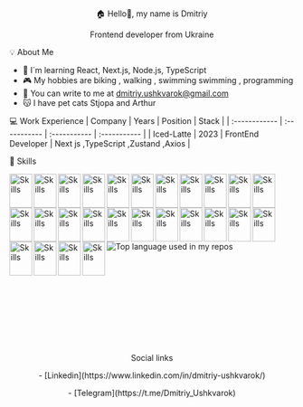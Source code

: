 
<p align="center">🏠 Hello👋, my name is Dmitriy</p>
<p align="center"> Frontend developer from Ukraine



💡 About Me

- 📖 I`m learning React, Next.js, Node.js, TypeScript
- 🎮 My hobbies are biking , walking , swimming swimming , programming
- 💌 You can write to me at dmitriy.ushkvarok@gmail.com
- 😽 I have pet cats Stjopa and Arthur

 💻 Work Experience
| Company | Years | Position | Stack |
| :------------ | :----------- | :----------- | :----------- |
| Iced-Latte | 2023 | FrontEnd Developer | Next js ,TypeScript ,Zustand ,Axios |

🔨 Skills
 
<img src="https://cdn.jsdelivr.net/gh/devicons/devicon/icons/html5/html5-original.svg" alt="Skills" align="left" width="40" height="60"/>  
<img src="https://cdn.jsdelivr.net/gh/devicons/devicon/icons/css3/css3-original.svg" alt="Skills" align="left" width="40" height="60"/>  
<img src="https://cdn.jsdelivr.net/gh/devicons/devicon/icons/sass/sass-original.svg" alt="Skills" align="left" width="40" height="60"/>  
<img src="https://plugins.jetbrains.com/files/15260/101377/icon/pluginIcon.png" alt="Skills" align="left" width="40" height="60"/>  
<img src="https://cdn.jsdelivr.net/gh/devicons/devicon/icons/javascript/javascript-original.svg" alt="Skills" align="left" width="40" height="60"/>  
<img src="https://cdn.jsdelivr.net/gh/devicons/devicon/icons/typescript/typescript-original.svg" alt="Skills" align="left" width="40" height="60"/>  
<img src="https://cdn.jsdelivr.net/gh/devicons/devicon/icons/react/react-original.svg" alt="Skills" align="left" width="40" height="60"/>  
<img src="https://cdn.jsdelivr.net/gh/devicons/devicon/icons/redux/redux-original.svg" alt="Skills" align="left" width="40" height="60"/>  
<img src="https://cdn.jsdelivr.net/gh/devicons/devicon/icons/nextjs/nextjs-original.svg" alt="Skills" align="left" width="40" height="60"/>  
<img src="https://cdn.jsdelivr.net/gh/devicons/devicon/icons/webpack/webpack-original.svg" alt="Skills" align="left" width="40" height="60"/>  
<img src="https://cdn.jsdelivr.net/gh/devicons/devicon/icons/babel/babel-original.svg" alt="Skills" align="left" width="40" height="60"/>  
<img src="https://cdn.jsdelivr.net/gh/devicons/devicon/icons/nodejs/nodejs-original.svg" alt="Skills" align="left" width="40" height="60"/>  
<img src="https://cdn.jsdelivr.net/gh/devicons/devicon/icons/express/express-original.svg" alt="Skills" align="left" width="40" height="60"/>  
<img src="https://cdn.jsdelivr.net/gh/devicons/devicon/icons/firebase/firebase-plain.svg" alt="Skills" align="left" width="40" height="60"/>  
<img src="https://cdn.jsdelivr.net/gh/devicons/devicon/icons/mongodb/mongodb-original.svg" alt="Skills" align="left" width="40" height="60"/>  
<img src="https://cdn.jsdelivr.net/gh/devicons/devicon/icons/jest/jest-plain.svg" alt="Skills" align="left" width="40" height="60"/>  
<img src="https://cdn.jsdelivr.net/gh/devicons/devicon/icons/xcode/xcode-original.svg" alt="Skills" align="left" width="40" height="60"/>  
<img src="https://cdn.jsdelivr.net/gh/devicons/devicon/icons/photoshop/photoshop-plain.svg" alt="Skills" align="left" width="40" height="60"/>  
<img src="https://cdn.jsdelivr.net/gh/devicons/devicon/icons/figma/figma-original.svg" alt="Skills" align="left" width="40" height="60"/>  
<img src="https://cdn.jsdelivr.net/gh/devicons/devicon/icons/slack/slack-original.svg" alt="Skills" align="left" width="40" height="60"/>  
<img src="https://cdn.jsdelivr.net/gh/devicons/devicon/icons/vscode/vscode-original.svg" alt="Skills" align="left" width="40" height="60"/>  
<img src="https://cdn.jsdelivr.net/gh/devicons/devicon/icons/git/git-original.svg" alt="Skills" align="left" width="40" height="60"/>  
<img src="https://cdn.jsdelivr.net/gh/devicons/devicon/icons/github/github-original.svg" alt="Skills" align="left" width="40" height="60"/>  
<img src="https://cdn.jsdelivr.net/gh/devicons/devicon/icons/gitlab/gitlab-original.svg" alt="Skills" align="left" width="40" height="60"/>  
<img src="https://cdn.jsdelivr.net/gh/devicons/devicon/icons/trello/trello-plain.svg" alt="Skills" align="left" width="40" height="60"/>  
<img src="https://cdn.jsdelivr.net/gh/devicons/devicon/icons/jira/jira-original.svg" alt="Skills" align="left" width="40" height="60"/> 

<br><br><br><br><br><br>

<img src="https://github-readme-stats.vercel.app/api/top-langs/?username=DmitriyUshkvarok&layout=compact&hide_title=1&title_color=ffffff&text_color=c9cacc&icon_color=2bbc8a&bg_color=1d1f21&card_width=500" alt="Top language used in my repos" align="left"/>

<br><br><br><br><br><br><br><br><br><br><br>

 <p align="center"> Social links
 <p align="center">- [Linkedin](https://www.linkedin.com/in/dmitriy-ushkvarok/)
 <p align="center">- [Telegram](https://t.me/Dmitriy_Ushkvarok)

